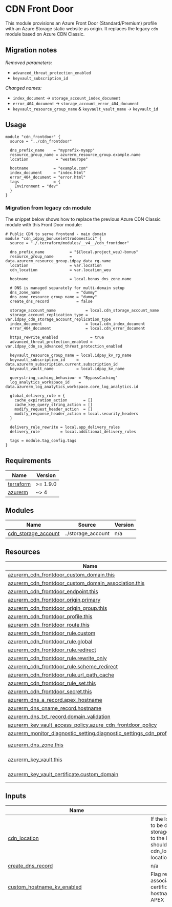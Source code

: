 # CDN Front Door

This module provisions an Azure Front Door (Standard/Premium) profile with an Azure Storage static website as origin. It replaces the legacy `cdn` module based on Azure CDN Classic.
    
## Migration notes

*Removed parameters:*

- `advanced_threat_protection_enabled`
- `keyvault_subscription_id`

*Changed names:*

- `index_document` -> `storage_account_index_document`
- `error_404_document` -> `storage_account_error_404_document`
- `keyvault_resource_group_name` & `keyvault_vault_name` -> `keyvault_id`

## Usage

```hcl
module "cdn_frontdoor" {
  source = "../cdn_frontdoor"

  dns_prefix_name    = "myprefix-myapp"
  resource_group_name = azurerm_resource_group.example.name
  location            = "westeurope"

  hostname           = "example.com"
  index_document     = "index.html"
  error_404_document = "error.html"
  tags               = {
    Environment = "dev"
  }
}
```

### Migration from legacy `cdn` module

The snippet below shows how to replace the previous Azure CDN Classic module with this Front Door module:

```hcl
# Public CDN to serve frontend - main domain
module "cdn_idpay_bonuselettrodomestici" {
  source = "./.terraform/modules/__v4__/cdn_frontdoor"

  dns_prefix_name           = "${local.project_weu}-bonus"
  resource_group_name       = data.azurerm_resource_group.idpay_data_rg.name
  location                  = var.location
  cdn_location              = var.location_weu

  hostname                  = local.bonus_dns_zone.name

  # DNS is managed separately for multi-domain setup
  dns_zone_name                = "dummy"
  dns_zone_resource_group_name = "dummy"
  create_dns_record            = false

  storage_account_name             = local.cdn_storage_account_name
  storage_account_replication_type = var.idpay_cdn_storage_account_replication_type
  index_document                   = local.cdn_index_document
  error_404_document               = local.cdn_error_document

  https_rewrite_enabled              = true
  advanced_threat_protection_enabled = var.idpay_cdn_sa_advanced_threat_protection_enabled

  keyvault_resource_group_name = local.idpay_kv_rg_name
  keyvault_subscription_id     = data.azurerm_subscription.current.subscription_id
  keyvault_vault_name          = local.idpay_kv_name

  querystring_caching_behaviour = "BypassCaching"
  log_analytics_workspace_id    = data.azurerm_log_analytics_workspace.core_log_analytics.id

  global_delivery_rule = {
    cache_expiration_action       = []
    cache_key_query_string_action = []
    modify_request_header_action  = []
    modify_response_header_action = local.security_headers
  }

  delivery_rule_rewrite = local.app_delivery_rules
  delivery_rule         = local.additional_delivery_rules

  tags = module.tag_config.tags
}
```

<!-- BEGIN_TF_DOCS -->
## Requirements

| Name | Version |
|------|---------|
| <a name="requirement_terraform"></a> [terraform](#requirement\_terraform) | >= 1.9.0 |
| <a name="requirement_azurerm"></a> [azurerm](#requirement\_azurerm) | ~> 4 |

## Modules

| Name | Source | Version |
|------|--------|---------|
| <a name="module_cdn_storage_account"></a> [cdn\_storage\_account](#module\_cdn\_storage\_account) | ../storage_account | n/a |

## Resources

| Name | Type |
|------|------|
| [azurerm_cdn_frontdoor_custom_domain.this](https://registry.terraform.io/providers/hashicorp/azurerm/latest/docs/resources/cdn_frontdoor_custom_domain) | resource |
| [azurerm_cdn_frontdoor_custom_domain_association.this](https://registry.terraform.io/providers/hashicorp/azurerm/latest/docs/resources/cdn_frontdoor_custom_domain_association) | resource |
| [azurerm_cdn_frontdoor_endpoint.this](https://registry.terraform.io/providers/hashicorp/azurerm/latest/docs/resources/cdn_frontdoor_endpoint) | resource |
| [azurerm_cdn_frontdoor_origin.primary](https://registry.terraform.io/providers/hashicorp/azurerm/latest/docs/resources/cdn_frontdoor_origin) | resource |
| [azurerm_cdn_frontdoor_origin_group.this](https://registry.terraform.io/providers/hashicorp/azurerm/latest/docs/resources/cdn_frontdoor_origin_group) | resource |
| [azurerm_cdn_frontdoor_profile.this](https://registry.terraform.io/providers/hashicorp/azurerm/latest/docs/resources/cdn_frontdoor_profile) | resource |
| [azurerm_cdn_frontdoor_route.this](https://registry.terraform.io/providers/hashicorp/azurerm/latest/docs/resources/cdn_frontdoor_route) | resource |
| [azurerm_cdn_frontdoor_rule.custom](https://registry.terraform.io/providers/hashicorp/azurerm/latest/docs/resources/cdn_frontdoor_rule) | resource |
| [azurerm_cdn_frontdoor_rule.global](https://registry.terraform.io/providers/hashicorp/azurerm/latest/docs/resources/cdn_frontdoor_rule) | resource |
| [azurerm_cdn_frontdoor_rule.redirect](https://registry.terraform.io/providers/hashicorp/azurerm/latest/docs/resources/cdn_frontdoor_rule) | resource |
| [azurerm_cdn_frontdoor_rule.rewrite_only](https://registry.terraform.io/providers/hashicorp/azurerm/latest/docs/resources/cdn_frontdoor_rule) | resource |
| [azurerm_cdn_frontdoor_rule.scheme_redirect](https://registry.terraform.io/providers/hashicorp/azurerm/latest/docs/resources/cdn_frontdoor_rule) | resource |
| [azurerm_cdn_frontdoor_rule.url_path_cache](https://registry.terraform.io/providers/hashicorp/azurerm/latest/docs/resources/cdn_frontdoor_rule) | resource |
| [azurerm_cdn_frontdoor_rule_set.this](https://registry.terraform.io/providers/hashicorp/azurerm/latest/docs/resources/cdn_frontdoor_rule_set) | resource |
| [azurerm_cdn_frontdoor_secret.this](https://registry.terraform.io/providers/hashicorp/azurerm/latest/docs/resources/cdn_frontdoor_secret) | resource |
| [azurerm_dns_a_record.apex_hostname](https://registry.terraform.io/providers/hashicorp/azurerm/latest/docs/resources/dns_a_record) | resource |
| [azurerm_dns_cname_record.hostname](https://registry.terraform.io/providers/hashicorp/azurerm/latest/docs/resources/dns_cname_record) | resource |
| [azurerm_dns_txt_record.domain_validation](https://registry.terraform.io/providers/hashicorp/azurerm/latest/docs/resources/dns_txt_record) | resource |
| [azurerm_key_vault_access_policy.azure_cdn_frontdoor_policy](https://registry.terraform.io/providers/hashicorp/azurerm/latest/docs/resources/key_vault_access_policy) | resource |
| [azurerm_monitor_diagnostic_setting.diagnostic_settings_cdn_profile](https://registry.terraform.io/providers/hashicorp/azurerm/latest/docs/resources/monitor_diagnostic_setting) | resource |
| [azurerm_dns_zone.this](https://registry.terraform.io/providers/hashicorp/azurerm/latest/docs/data-sources/dns_zone) | data source |
| [azurerm_key_vault.this](https://registry.terraform.io/providers/hashicorp/azurerm/latest/docs/data-sources/key_vault) | data source |
| [azurerm_key_vault_certificate.custom_domain](https://registry.terraform.io/providers/hashicorp/azurerm/latest/docs/data-sources/key_vault_certificate) | data source |

## Inputs

| Name | Description | Type | Default | Required |
|------|-------------|------|---------|:--------:|
| <a name="input_cdn_location"></a> [cdn\_location](#input\_cdn\_location) | If the location of the CDN needs to be different from that of the storage account, set this variable to the location where the CDN should be created. For example, cdn\_location = westeurope and location = northitaly | `string` | `null` | no |
| <a name="input_create_dns_record"></a> [create\_dns\_record](#input\_create\_dns\_record) | n/a | `bool` | `true` | no |
| <a name="input_custom_hostname_kv_enabled"></a> [custom\_hostname\_kv\_enabled](#input\_custom\_hostname\_kv\_enabled) | Flag required to enable the association between KV certificate and CDN when the hostname is different from the APEX | `bool` | `false` | no |
| <a name="input_delivery_rule"></a> [delivery\_rule](#input\_delivery\_rule) | n/a | <pre>list(object({<br/>    name  = string<br/>    order = number<br/><br/>    // start conditions<br/>    cookies_conditions = list(object({<br/>      selector         = string<br/>      operator         = string<br/>      match_values     = list(string)<br/>      negate_condition = bool<br/>      transforms       = list(string)<br/>    }))<br/><br/>    device_conditions = list(object({<br/>      operator         = string<br/>      match_values     = string<br/>      negate_condition = bool<br/>    }))<br/><br/>    http_version_conditions = list(object({<br/>      operator         = string<br/>      match_values     = list(string)<br/>      negate_condition = bool<br/>    }))<br/><br/>    post_arg_conditions = list(object({<br/>      selector         = string<br/>      operator         = string<br/>      match_values     = list(string)<br/>      negate_condition = bool<br/>      transforms       = list(string)<br/>    }))<br/><br/>    query_string_conditions = list(object({<br/>      operator         = string<br/>      match_values     = list(string)<br/>      negate_condition = bool<br/>      transforms       = list(string)<br/>    }))<br/><br/>    remote_address_conditions = list(object({<br/>      operator         = string<br/>      match_values     = list(string)<br/>      negate_condition = bool<br/>    }))<br/><br/>    request_body_conditions = list(object({<br/>      operator         = string<br/>      match_values     = list(string)<br/>      negate_condition = bool<br/>      transforms       = list(string)<br/>    }))<br/><br/>    request_header_conditions = list(object({<br/>      selector         = string<br/>      operator         = string<br/>      match_values     = list(string)<br/>      negate_condition = bool<br/>      transforms       = list(string)<br/>    }))<br/><br/>    request_method_conditions = list(object({<br/>      operator         = string<br/>      match_values     = list(string)<br/>      negate_condition = bool<br/>    }))<br/><br/>    request_scheme_conditions = list(object({<br/>      operator         = string<br/>      match_values     = string<br/>      negate_condition = bool<br/>    }))<br/><br/>    request_uri_conditions = list(object({<br/>      operator         = string<br/>      match_values     = list(string)<br/>      negate_condition = bool<br/>      transforms       = list(string)<br/>    }))<br/><br/>    url_file_extension_conditions = list(object({<br/>      operator         = string<br/>      match_values     = list(string)<br/>      negate_condition = bool<br/>      transforms       = list(string)<br/>    }))<br/><br/>    url_file_name_conditions = list(object({<br/>      operator         = string<br/>      match_values     = list(string)<br/>      negate_condition = bool<br/>      transforms       = list(string)<br/>    }))<br/><br/>    url_path_conditions = list(object({<br/>      operator         = string<br/>      match_values     = list(string)<br/>      negate_condition = bool<br/>      transforms       = list(string)<br/>    }))<br/>    // end conditions<br/><br/>    // start actions<br/>    cache_expiration_actions = list(object({<br/>      behavior = string<br/>      duration = string<br/>    }))<br/><br/>    cache_key_query_string_actions = list(object({<br/>      behavior   = string<br/>      parameters = string<br/>    }))<br/><br/>    modify_request_header_actions = list(object({<br/>      action = string<br/>      name   = string<br/>      value  = string<br/>    }))<br/><br/>    modify_response_header_actions = list(object({<br/>      action = string<br/>      name   = string<br/>      value  = string<br/>    }))<br/><br/>    url_redirect_actions = list(object({<br/>      redirect_type = string<br/>      protocol      = string<br/>      hostname      = string<br/>      path          = string<br/>      fragment      = string<br/>      query_string  = string<br/>    }))<br/><br/>    url_rewrite_actions = list(object({<br/>      source_pattern          = string<br/>      destination             = string<br/>      preserve_unmatched_path = string<br/>    }))<br/>    // end actions<br/>  }))</pre> | `[]` | no |
| <a name="input_delivery_rule_redirect"></a> [delivery\_rule\_redirect](#input\_delivery\_rule\_redirect) | n/a | <pre>list(object({<br/>    name         = string<br/>    order        = number<br/>    operator     = string<br/>    match_values = list(string)<br/>    url_redirect_action = object({<br/>      redirect_type = string<br/>      protocol      = string<br/>      hostname      = string<br/>      path          = string<br/>      fragment      = string<br/>      query_string  = string<br/>    })<br/>  }))</pre> | `[]` | no |
| <a name="input_delivery_rule_request_scheme_condition"></a> [delivery\_rule\_request\_scheme\_condition](#input\_delivery\_rule\_request\_scheme\_condition) | n/a | <pre>list(object({<br/>    name         = string<br/>    order        = number<br/>    operator     = string<br/>    match_values = list(string)<br/>    url_redirect_action = object({<br/>      redirect_type = string<br/>      protocol      = string<br/>      hostname      = string<br/>      path          = string<br/>      fragment      = string<br/>      query_string  = string<br/>    })<br/>  }))</pre> | `[]` | no |
| <a name="input_delivery_rule_rewrite"></a> [delivery\_rule\_rewrite](#input\_delivery\_rule\_rewrite) | n/a | <pre>list(object({<br/>    name  = string<br/>    order = number<br/>    conditions = list(object({<br/>      condition_type   = string<br/>      operator         = string<br/>      match_values     = list(string)<br/>      negate_condition = bool<br/>      transforms       = list(string)<br/>    }))<br/>    url_rewrite_action = object({<br/>      source_pattern          = string<br/>      destination             = string<br/>      preserve_unmatched_path = string<br/>    })<br/>  }))</pre> | `[]` | no |
| <a name="input_delivery_rule_url_path_condition_cache_expiration_action"></a> [delivery\_rule\_url\_path\_condition\_cache\_expiration\_action](#input\_delivery\_rule\_url\_path\_condition\_cache\_expiration\_action) | n/a | <pre>list(object({<br/>    name            = string<br/>    order           = number<br/>    operator        = string<br/>    match_values    = list(string)<br/>    behavior        = string<br/>    duration        = string<br/>    response_action = string<br/>    response_name   = string<br/>    response_value  = string<br/>  }))</pre> | `[]` | no |
| <a name="input_dns_prefix_name"></a> [dns\_prefix\_name](#input\_dns\_prefix\_name) | Prefix used for naming resources (e.g. myprefix-myapp) | `string` | n/a | yes |
| <a name="input_dns_zone_name"></a> [dns\_zone\_name](#input\_dns\_zone\_name) | n/a | `string` | n/a | yes |
| <a name="input_dns_zone_resource_group_name"></a> [dns\_zone\_resource\_group\_name](#input\_dns\_zone\_resource\_group\_name) | n/a | `string` | n/a | yes |
| <a name="input_frontdoor_sku_name"></a> [frontdoor\_sku\_name](#input\_frontdoor\_sku\_name) | SKU name for the Azure Front Door profile | `string` | `"Standard_AzureFrontDoor"` | no |
| <a name="input_global_delivery_rule"></a> [global\_delivery\_rule](#input\_global\_delivery\_rule) | n/a | <pre>object({<br/>    cache_expiration_action = list(object({<br/>      behavior = string<br/>      duration = string<br/>    }))<br/>    cache_key_query_string_action = list(object({<br/>      behavior   = string<br/>      parameters = string<br/>    }))<br/>    modify_request_header_action = list(object({<br/>      action = string<br/>      name   = string<br/>      value  = string<br/>    }))<br/>    modify_response_header_action = list(object({<br/>      action = string<br/>      name   = string<br/>      value  = string<br/>    }))<br/>  })</pre> | `null` | no |
| <a name="input_hostname"></a> [hostname](#input\_hostname) | n/a | `string` | n/a | yes |
| <a name="input_https_rewrite_enabled"></a> [https\_rewrite\_enabled](#input\_https\_rewrite\_enabled) | n/a | `bool` | `true` | no |
| <a name="input_keyvault_id"></a> [keyvault\_id](#input\_keyvault\_id) | Key vault id | `string` | `null` | no |
| <a name="input_keyvault_resource_group_name"></a> [keyvault\_resource\_group\_name](#input\_keyvault\_resource\_group\_name) | Key vault resource group name | `string` | n/a | yes |
| <a name="input_keyvault_subscription_id"></a> [keyvault\_subscription\_id](#input\_keyvault\_subscription\_id) | Key vault subscription id | `string` | n/a | yes |
| <a name="input_keyvault_vault_name"></a> [keyvault\_vault\_name](#input\_keyvault\_vault\_name) | Key vault name | `string` | n/a | yes |
| <a name="input_location"></a> [location](#input\_location) | n/a | `string` | n/a | yes |
| <a name="input_log_analytics_workspace_id"></a> [log\_analytics\_workspace\_id](#input\_log\_analytics\_workspace\_id) | Log Analytics Workspace id to send logs to | `string` | n/a | yes |
| <a name="input_querystring_caching_behaviour"></a> [querystring\_caching\_behaviour](#input\_querystring\_caching\_behaviour) | CDN Configuration | `string` | `"IgnoreQueryString"` | no |
| <a name="input_resource_group_name"></a> [resource\_group\_name](#input\_resource\_group\_name) | n/a | `string` | n/a | yes |
| <a name="input_storage_access_tier"></a> [storage\_access\_tier](#input\_storage\_access\_tier) | n/a | `string` | `"Hot"` | no |
| <a name="input_storage_account_advanced_threat_protection_enabled"></a> [storage\_account\_advanced\_threat\_protection\_enabled](#input\_storage\_account\_advanced\_threat\_protection\_enabled) | n/a | `bool` | `false` | no |
| <a name="input_storage_account_error_404_document"></a> [storage\_account\_error\_404\_document](#input\_storage\_account\_error\_404\_document) | n/a | `string` | n/a | yes |
| <a name="input_storage_account_index_document"></a> [storage\_account\_index\_document](#input\_storage\_account\_index\_document) | n/a | `string` | n/a | yes |
| <a name="input_storage_account_kind"></a> [storage\_account\_kind](#input\_storage\_account\_kind) | n/a | `string` | `"StorageV2"` | no |
| <a name="input_storage_account_name"></a> [storage\_account\_name](#input\_storage\_account\_name) | (Optional) The storage account name used by the CDN | `string` | `null` | no |
| <a name="input_storage_account_nested_items_public"></a> [storage\_account\_nested\_items\_public](#input\_storage\_account\_nested\_items\_public) | (Optional) reflects to property 'allow\_nested\_items\_to\_be\_public' on storage account module | `bool` | `true` | no |
| <a name="input_storage_account_replication_type"></a> [storage\_account\_replication\_type](#input\_storage\_account\_replication\_type) | n/a | `string` | `"ZRS"` | no |
| <a name="input_storage_account_tier"></a> [storage\_account\_tier](#input\_storage\_account\_tier) | n/a | `string` | `"Standard"` | no |
| <a name="input_storage_public_network_access_enabled"></a> [storage\_public\_network\_access\_enabled](#input\_storage\_public\_network\_access\_enabled) | Flag to set public public network for storage account | `bool` | `true` | no |
| <a name="input_tags"></a> [tags](#input\_tags) | n/a | `map(string)` | n/a | yes |
| <a name="input_tenant_id"></a> [tenant\_id](#input\_tenant\_id) | n/a | `string` | `null` | no |

## Outputs

| Name | Description |
|------|-------------|
| <a name="output_endpoint_id"></a> [endpoint\_id](#output\_endpoint\_id) | n/a |
| <a name="output_fqdn"></a> [fqdn](#output\_fqdn) | n/a |
| <a name="output_hostname"></a> [hostname](#output\_hostname) | n/a |
| <a name="output_id"></a> [id](#output\_id) | Deprecated, use endpoint\_id instead. |
| <a name="output_name"></a> [name](#output\_name) | n/a |
| <a name="output_profile_id"></a> [profile\_id](#output\_profile\_id) | n/a |
| <a name="output_storage_id"></a> [storage\_id](#output\_storage\_id) | Storage outputs |
| <a name="output_storage_name"></a> [storage\_name](#output\_storage\_name) | n/a |
| <a name="output_storage_primary_access_key"></a> [storage\_primary\_access\_key](#output\_storage\_primary\_access\_key) | n/a |
| <a name="output_storage_primary_blob_connection_string"></a> [storage\_primary\_blob\_connection\_string](#output\_storage\_primary\_blob\_connection\_string) | n/a |
| <a name="output_storage_primary_blob_host"></a> [storage\_primary\_blob\_host](#output\_storage\_primary\_blob\_host) | n/a |
| <a name="output_storage_primary_connection_string"></a> [storage\_primary\_connection\_string](#output\_storage\_primary\_connection\_string) | n/a |
| <a name="output_storage_primary_web_host"></a> [storage\_primary\_web\_host](#output\_storage\_primary\_web\_host) | n/a |
| <a name="output_storage_resource_group_name"></a> [storage\_resource\_group\_name](#output\_storage\_resource\_group\_name) | n/a |
<!-- END_TF_DOCS -->
